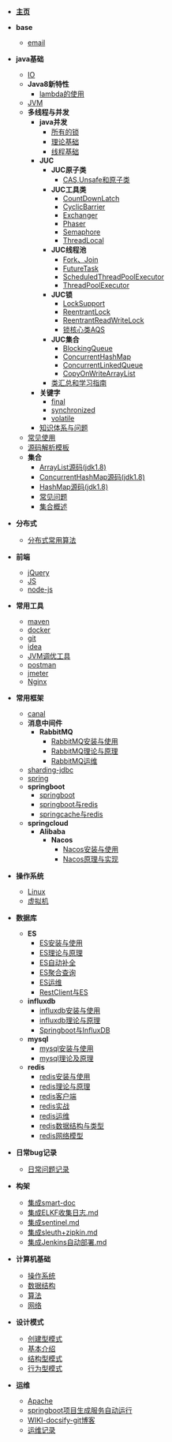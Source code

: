 - [**主页**](/README.md)
- **base**
  - [email](base/email.md)
- **java基础**
  - [IO](java基础/IO.md)
  - **Java8新特性**
    - [lambda的使用](java基础/Java8新特性/lambda的使用.md)
  - [JVM](java基础/JVM.md)
  - **多线程与并发**
    - **java并发**
      - [所有的锁](java基础/多线程与并发/java并发/所有的锁.md)
      - [理论基础](java基础/多线程与并发/java并发/理论基础.md)
      - [线程基础](java基础/多线程与并发/java并发/线程基础.md)
    - **JUC**
      - **JUC原子类**
        - [CAS,Unsafe和原子类](java基础/多线程与并发/JUC/JUC原子类/CAS,Unsafe和原子类.md)
      - **JUC工具类**
        - [CountDownLatch](java基础/多线程与并发/JUC/JUC工具类/CountDownLatch.md)
        - [CyclicBarrier](java基础/多线程与并发/JUC/JUC工具类/CyclicBarrier.md)
        - [Exchanger](java基础/多线程与并发/JUC/JUC工具类/Exchanger.md)
        - [Phaser](java基础/多线程与并发/JUC/JUC工具类/Phaser.md)
        - [Semaphore](java基础/多线程与并发/JUC/JUC工具类/Semaphore.md)
        - [ThreadLocal](java基础/多线程与并发/JUC/JUC工具类/ThreadLocal.md)
      - **JUC线程池**
        - [Fork、Join](java基础/多线程与并发/JUC/JUC线程池/Fork、Join.md)
        - [FutureTask](java基础/多线程与并发/JUC/JUC线程池/FutureTask.md)
        - [ScheduledThreadPoolExecutor](java基础/多线程与并发/JUC/JUC线程池/ScheduledThreadPoolExecutor.md)
        - [ThreadPoolExecutor](java基础/多线程与并发/JUC/JUC线程池/ThreadPoolExecutor.md)
      - **JUC锁**
        - [LockSupport](java基础/多线程与并发/JUC/JUC锁/LockSupport.md)
        - [ReentrantLock](java基础/多线程与并发/JUC/JUC锁/ReentrantLock.md)
        - [ReentrantReadWriteLock](java基础/多线程与并发/JUC/JUC锁/ReentrantReadWriteLock.md)
        - [锁核心类AQS](java基础/多线程与并发/JUC/JUC锁/锁核心类AQS.md)
      - **JUC集合**
        - [BlockingQueue](java基础/多线程与并发/JUC/JUC集合/BlockingQueue.md)
        - [ConcurrentHashMap](java基础/多线程与并发/JUC/JUC集合/ConcurrentHashMap.md)
        - [ConcurrentLinkedQueue](java基础/多线程与并发/JUC/JUC集合/ConcurrentLinkedQueue.md)
        - [CopyOnWriteArrayList](java基础/多线程与并发/JUC/JUC集合/CopyOnWriteArrayList.md)
      - [类汇总和学习指南](java基础/多线程与并发/JUC/类汇总和学习指南.md)
    - **关键字**
      - [final](java基础/多线程与并发/关键字/final.md)
      - [synchronized](java基础/多线程与并发/关键字/synchronized.md)
      - [volatile](java基础/多线程与并发/关键字/volatile.md)
    - [知识体系与问题](java基础/多线程与并发/知识体系与问题.md)
  - [常见使用](java基础/常见使用.md)
  - [源码解析模板](java基础/源码解析模板.md)
  - **集合**
    - [ArrayList源码(jdk1.8)](java基础/集合/ArrayList源码(jdk1.8).md)
    - [ConcurrentHashMap源码(jdk1.8)](java基础/集合/ConcurrentHashMap源码(jdk1.8).md)
    - [HashMap源码(jdk1.8)](java基础/集合/HashMap源码(jdk1.8).md)
    - [常见问题](java基础/集合/常见问题.md)
    - [集合概述](java基础/集合/集合概述.md)
- **分布式**
  - [分布式常用算法](分布式/分布式常用算法.md)
- **前端**
  - [jQuery](前端/jQuery.md)
  - [JS](前端/JS.md)
  - [node-js](前端/node-js.md)
- **常用工具**
  - [maven](常用工具/maven.md)
  - [docker](常用工具/docker.md)
  - [git](常用工具/git.md)
  - [idea](常用工具/idea.md)
  - [JVM调优工具](常用工具/JVM调优工具.md)
  - [postman](常用工具/postman.md)
  - [jmeter](常用工具/jmeter.md)
  - [Nginx](常用工具/Nginx.md)
- **常用框架**
  - [canal](常用框架/canal.md)
  - **消息中间件**
    - **RabbitMQ**
        - [RabbitMQ安装与使用](常用框架/消息中间件/RabbitMQ/RabbitMQ安装与使用.md)
        - [RabbitMQ理论与原理](常用框架/消息中间件/RabbitMQ/RabbitMQ理论与原理.md)
        - [RabbitMQ运维](常用框架/消息中间件/RabbitMQ/RabbitMQ运维.md)
  - [sharding-jdbc](常用框架/sharding-jdbc.md)
  - [spring](常用框架/spring.md)
  - **springboot**
    - [springboot](常用框架/springboot/springboot.md)
    - [springboot与redis](常用框架/springboot/springboot与redis.md)
    - [springcache与redis](常用框架/springboot/springcache与redis.md)
  - **springcloud**
    - **Alibaba**
        - **Nacos**
            - [Nacos安装与使用](常用框架/springcloud/Alibaba/Nacos/Nacos安装与使用.md) 
            - [Nacos原理与实现](常用框架/springcloud/Alibaba/Nacos/Nacos原理与实现.md)
- **操作系统**
  - [Linux](操作系统/Linux.md)
  - [虚拟机](操作系统/虚拟机.md)
- **数据库**
  - **ES**
    - [ES安装与使用](数据库/ES/ES安装与使用.md)
    - [ES理论与原理](数据库/ES/ES理论与原理.md)
    - [ES自动补全](数据库/ES/ES自动补全.md)
    - [ES聚合查询](数据库/ES/ES聚合查询.md)
    - [ES运维](数据库/ES/ES运维.md)
    - [RestClient与ES](数据库/ES/RestClient与ES.md)
  - **influxdb**
    - [influxdb安装与使用](数据库/influxdb/influxdb安装与使用.md)
    - [influxdb理论与原理](数据库/influxdb/influxdb理论与原理.md)
    - [Springboot与InfluxDB](数据库/influxdb/Springboot与InfluxDB.md)
  - **mysql**
    - [mysql安装与使用](数据库/mysql/mysql安装与使用.md)
    - [mysql理论及原理](数据库/mysql/mysql理论及原理.md)
  - **redis**
    - [redis安装与使用](数据库/redis/redis安装与使用.md)
    - [redis理论与原理](数据库/redis/redis理论与原理.md)
    - [redis客户端](数据库/redis/redis客户端.md)
    - [redis实战](数据库/redis/redis实战.md)
    - [redis运维](数据库/redis/redis运维.md)
    - [redis数据结构与类型](数据库/redis/redis数据结构与类型.md)
    - [redis网络模型](数据库/redis/redis网络模型.md)
- **日常bug记录**
  - [日常问题记录](日常bug记录/日常问题记录.md)
- **构架**
  - [集成smart-doc](构架/集成smart-doc.md)
  - [集成ELKF收集日志.md](构架/集成ELKF收集日志.md)
  - [集成sentinel.md](构架/集成sentinel.md)
  - [集成sleuth+zipkin.md](构架/集成sleuth+zipkin.md)
  - [集成Jenkins自动部署.md](构架/集成Jenkins自动部署.md)
  
- **计算机基础**
  - [操作系统](计算机基础/操作系统.md)
  - [数据结构](计算机基础/数据结构.md)
  - [算法](计算机基础/算法.md)
  - [网络](计算机基础/网络.md)
- **设计模式**
  - [创建型模式](设计模式/创建型模式.md)
  - [基本介绍](设计模式/基本介绍.md)
  - [结构型模式](设计模式/结构型模式.md)
  - [行为型模式](设计模式/行为型模式.md)
- **运维**
  - [Apache](运维/Apache.md)
  - [springboot项目生成服务自动运行](运维/springboot项目生成服务自动运行.md)
  - [WIKI-docsify-git博客](运维/WIKI-docsify-git博客.md)
  - [运维记录](运维/运维记录.md)
